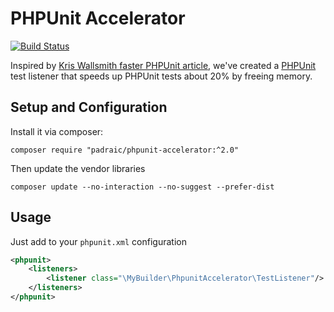 PHPUnit Accelerator
===================
[![Build Status](https://secure.travis-ci.org/mybuilder/phpunit-accelerator.svg?branch=master)](http://travis-ci.org/mybuilder/phpunit-accelerator)

Inspired by [Kris Wallsmith faster PHPUnit article](http://kriswallsmith.net/post/18029585104/faster-phpunit), we've created a [PHPUnit](http://phpunit.de) test listener that speeds up PHPUnit tests about 20% by freeing memory.

Setup and Configuration
-----------------------
Install it via composer:

    composer require "padraic/phpunit-accelerator:^2.0"

Then update the vendor libraries

    composer update --no-interaction --no-suggest --prefer-dist

Usage
-----
Just add to your `phpunit.xml` configuration
```xml
<phpunit>
    <listeners>
        <listener class="\MyBuilder\PhpunitAccelerator\TestListener"/>
    </listeners>
</phpunit>
```
